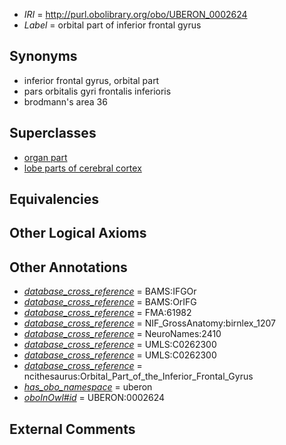  * *IRI* = http://purl.obolibrary.org/obo/UBERON_0002624
 * *Label* = orbital part of inferior frontal gyrus

## Synonyms

 * inferior frontal gyrus, orbital part
 * pars orbitalis gyri frontalis inferioris
 * brodmann's area 36

## Superclasses

 * [organ part](../../UBERON/64/UBERON_0000064.md)
 * [lobe parts of cerebral cortex](../../UBERON/22/UBERON_0003022.md)

## Equivalencies


## Other Logical Axioms


## Other Annotations

 * *[database_cross_reference](../../ef/oboInOwl#hasDbXref.md)* = BAMS:IFGOr
 * *[database_cross_reference](../../ef/oboInOwl#hasDbXref.md)* = BAMS:OrIFG
 * *[database_cross_reference](../../ef/oboInOwl#hasDbXref.md)* = FMA:61982
 * *[database_cross_reference](../../ef/oboInOwl#hasDbXref.md)* = NIF_GrossAnatomy:birnlex_1207
 * *[database_cross_reference](../../ef/oboInOwl#hasDbXref.md)* = NeuroNames:2410
 * *[database_cross_reference](../../ef/oboInOwl#hasDbXref.md)* = UMLS:C0262300
 * *[database_cross_reference](../../ef/oboInOwl#hasDbXref.md)* = UMLS:C0262300
 * *[database_cross_reference](../../ef/oboInOwl#hasDbXref.md)* = ncithesaurus:Orbital_Part_of_the_Inferior_Frontal_Gyrus
 * *[has_obo_namespace](../../ce/oboInOwl#hasOBONamespace.md)* = uberon
 * *[oboInOwl#id](../../id/oboInOwl#id.md)* = UBERON:0002624

## External Comments

